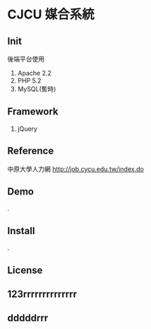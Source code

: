 # CJCU 媒合系統 

## Init

 後端平台使用
 1. Apache 2.2
 2. PHP 5.2
 3. MySQL(暫時)
 
 
## Framework

 1. jQuery
 
## Reference

 中原大學人力網
 http://job.cycu.edu.tw/index.do

## Demo

 .

## Install

 .

## License

## 123rrrrrrrrrrrrrr
## dddddrrr
